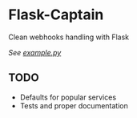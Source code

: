 # Flask-Captain

Clean webhooks handling with Flask

*See [example.py](example.py)*

## TODO

* Defaults for popular services
* Tests and proper documentation
